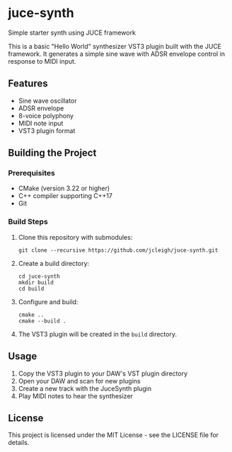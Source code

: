 # juce-synth
Simple starter synth using JUCE framework

This is a basic "Hello World" synthesizer VST3 plugin built with the JUCE framework. It generates a simple sine wave with ADSR envelope control in response to MIDI input.

## Features

- Sine wave oscillator
- ADSR envelope
- 8-voice polyphony
- MIDI note input
- VST3 plugin format

## Building the Project

### Prerequisites

- CMake (version 3.22 or higher)
- C++ compiler supporting C++17
- Git

### Build Steps

1. Clone this repository with submodules:
   ```
   git clone --recursive https://github.com/jcleigh/juce-synth.git
   ```

2. Create a build directory:
   ```
   cd juce-synth
   mkdir build
   cd build
   ```

3. Configure and build:
   ```
   cmake ..
   cmake --build .
   ```

4. The VST3 plugin will be created in the `build` directory.

## Usage

1. Copy the VST3 plugin to your DAW's VST plugin directory
2. Open your DAW and scan for new plugins
3. Create a new track with the JuceSynth plugin
4. Play MIDI notes to hear the synthesizer

## License

This project is licensed under the MIT License - see the LICENSE file for details.
